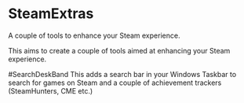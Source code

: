 # SteamExtras
A couple of tools to enhance your Steam experience.

This aims to create a couple of tools aimed at enhancing your Steam experience.

#SearchDeskBand
This adds a search bar in your Windows Taskbar to search for games on Steam and a couple of achievement trackers (SteamHunters, CME etc.)
